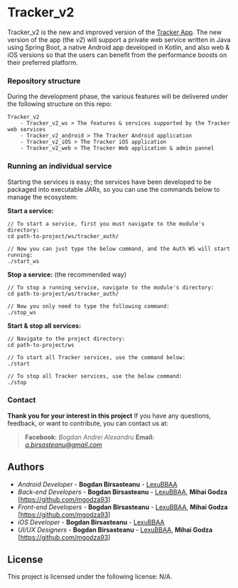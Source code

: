# Tracker_v2

Tracker_v2 is the new and improved version of the [Tracker App](https://github.com/LexuBBAA/Tracker). The new version of the app (the _v2_) will support a private web service written in Java using Spring Boot, a native Android app developed in Kotlin, and also web & iOS versions so that the users can benefit from the performance boosts on their preferred platform.

### Repository structure

During the development phase, the various features will be delivered under the following structure on this repo:

```
Tracker_v2
	- Tracker_v2_ws > The features & services supported by the Tracker web services
	- Tracker_v2_android > The Tracker Android application
	- Tracker_v2_iOS > The Tracker iOS application
	- Tracker_v2_web > The Tracker Web application & admin pannel
```

### Running an individual service

Starting the services is easy; the services have been developed to be packaged into executable JARs, so you can use the commands below to manage the ecosystem:

**Start a service:**
```
// To start a service, first you must navigate to the module's directory:
cd path-to-project/ws/tracker_auth/

// Now you can just type the below command, and the Auth WS will start running:
./start_ws
```

**Stop a service:** (the recommended way)
```
// To stop a running service, navigate to the module's directory:
cd path-to-project/ws/tracker_auth/

// Now you only need to type the following command:
./stop_ws
```

**Start & stop all services:**
```
// Navigate to the project directory:
cd path-to-project/ws

// To start all Tracker services, use the command below:
./start

// To stop all Tracker services, use the below command:
./stop
```


### Contact
**Thank you for your interest in this project**
If you have any questions, feedback, or want to contribute, you can contact us at:
> **Facebook:** *Bogdan Andrei Alexandru*
> **Email:** *a.birsasteanu@gmail.com*


## Authors
* *Android Developer* - **Bogdan Birsasteanu** - [LexuBBAA](https://github.com/LexuBBAA/)
* *Back-end Developers* - **Bogdan Birsasteanu** - [LexuBBAA](https://github.com/LexuBBAA/), **Mihai Godza** [https://github.com/mgodza93]
* *Front-end Developers* - **Bogdan Birsasteanu** - [LexuBBAA](https://github.com/LexuBBAA/), **Mihai Godza** [https://github.com/mgodza93]
* *iOS Developer* - **Bogdan Birsasteanu** - [LexuBBAA](https://github.com/LexuBBAA/)
* *UI/UX Designers* - **Bogdan Birsasteanu** - [LexuBBAA](https://github.com/LexuBBAA/), **Mihai Godza** [https://github.com/mgodza93]

## License

This project is licensed under the following license: N/A.
